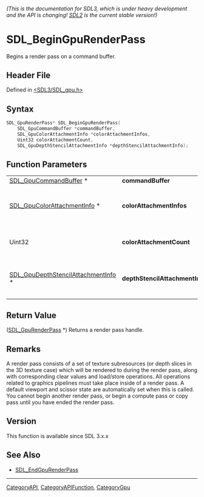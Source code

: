 ###### (This is the documentation for SDL3, which is under heavy development and the API is changing! [SDL2](https://wiki.libsdl.org/SDL2/) is the current stable version!)
# SDL_BeginGpuRenderPass

Begins a render pass on a command buffer.

## Header File

Defined in [<SDL3/SDL_gpu.h>](https://github.com/libsdl-org/SDL/blob/main/include/SDL3/SDL_gpu.h)

## Syntax

```c
SDL_GpuRenderPass* SDL_BeginGpuRenderPass(
    SDL_GpuCommandBuffer *commandBuffer,
    SDL_GpuColorAttachmentInfo *colorAttachmentInfos,
    Uint32 colorAttachmentCount,
    SDL_GpuDepthStencilAttachmentInfo *depthStencilAttachmentInfo);
```

## Function Parameters

|                                                                          |                                |                                                                                       |
| ------------------------------------------------------------------------ | ------------------------------ | ------------------------------------------------------------------------------------- |
| [SDL_GpuCommandBuffer](SDL_GpuCommandBuffer) *                           | **commandBuffer**              | a command buffer.                                                                     |
| [SDL_GpuColorAttachmentInfo](SDL_GpuColorAttachmentInfo) *               | **colorAttachmentInfos**       | an array of texture subresources with corresponding clear values and load/store ops.  |
| Uint32                                                                   | **colorAttachmentCount**       | the number of color attachments in the colorAttachmentInfos array.                    |
| [SDL_GpuDepthStencilAttachmentInfo](SDL_GpuDepthStencilAttachmentInfo) * | **depthStencilAttachmentInfo** | a texture subresource with corresponding clear value and load/store ops, may be NULL. |

## Return Value

([SDL_GpuRenderPass](SDL_GpuRenderPass) *) Returns a render pass handle.

## Remarks

A render pass consists of a set of texture subresources (or depth slices in
the 3D texture case) which will be rendered to during the render pass,
along with corresponding clear values and load/store operations. All
operations related to graphics pipelines must take place inside of a render
pass. A default viewport and scissor state are automatically set when this
is called. You cannot begin another render pass, or begin a compute pass or
copy pass until you have ended the render pass.

## Version

This function is available since SDL 3.x.x

## See Also

- [SDL_EndGpuRenderPass](SDL_EndGpuRenderPass)

----
[CategoryAPI](CategoryAPI), [CategoryAPIFunction](CategoryAPIFunction), [CategoryGpu](CategoryGpu)

